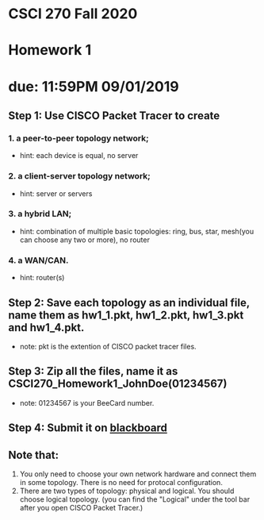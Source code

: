 # CSCI 270 Fall 2020
# Homework 1
# due: 11:59PM 09/01/2019

## Step 1: Use CISCO Packet Tracer to create
### 1. a peer-to-peer topology network;

+ hint: each device is equal, no server
    
### 2. a client-server topology network;

 +   hint: server or servers
   
### 3. a hybrid LAN;

+ hint: combination of multiple basic topologies: ring, bus, star, mesh(you can choose any two or more), no router

### 4. a WAN/CAN.

+  hint: router(s)

## Step 2: Save each topology as an individual file, name them as hw1_1.pkt, hw1_2.pkt, hw1_3.pkt and hw1_4.pkt. 

+    note: pkt is the extention of CISCO packet tracer files.
   
## Step 3: Zip all the files, name it as CSCI270_Homework1_JohnDoe(01234567)

 +  note: 01234567 is your BeeCard number.

## Step 4: Submit it on [blackboard](https://blackboard.sau.edu/)

## Note that:
1. You only need to choose your own network hardware and connect them in some topology.  There is no need for protocal configuration.
2. There are two types of topology: physical and logical. You should choose logical topology. (you can find the "Logical" under the tool bar after you open CISCO Packet Tracer.)
